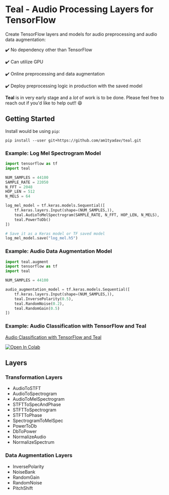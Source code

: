 # Teal - Audio Processing Layers for TensorFlow

Create TensorFlow layers and models for audio preprocessing and audio data augmentation:

:heavy_check_mark: No dependency other than TensorFlow

:heavy_check_mark: Can utilize GPU

:heavy_check_mark: Online preprocessing and data augmentation

:heavy_check_mark: Deploy preprocessing logic in production with the saved model

__Teal__ is in very early stage and a _lot_ of work is to be done. Please feel free to reach out if you'd like to help out!! :smile:

## Getting Started

Install would be using `pip`:

`pip install --user git+https://github.com/am1tyadav/teal.git`

### Example: Log Mel Spectrogram Model

```python
import tensorflow as tf
import teal

NUM_SAMPLES = 44100
SAMPLE_RATE = 22050
N_FFT = 2048
HOP_LEN = 512
N_MELS = 64

log_mel_model = tf.keras.models.Sequential([
    tf.keras.layers.Input(shape=(NUM_SAMPLES,)),
    teal.AudioToMelSpectrogram(SAMPLE_RATE, N_FFT, HOP_LEN, N_MELS),
    teal.PowerToDb()
])

# Save it as a Keras model or TF saved model
log_mel_model.save("log_mel.h5")
```

### Example: Audio Data Augmentation Model

```python
import teal.augment
import tensorflow as tf
import teal

NUM_SAMPLES = 44100

audio_augmentation_model = tf.keras.models.Sequential([
    tf.keras.layers.Input(shape=(NUM_SAMPLES,)),
    teal.InversePolarity(0.5),
    teal.RandomNoise(0.2),
    teal.RandomGain(0.5)
])
```

### Example: Audio Classification with TensorFlow and Teal

[Audio Classification with TensorFlow and Teal](examples/Audio_Classification_with_TensorFlow_and_Teal.ipynb)

[![Open In Colab](https://colab.research.google.com/assets/colab-badge.svg)](https://colab.research.google.com/github.com/am1tyadav/teal/blob/main/examples/Audio_Classification_with_TensorFlow_and_Teal.ipynb)

## Layers

### Transformation Layers

* AudioToSTFT
* AudioToSpectrogram
* AudioToMelSpectrogram
* STFTToSpecAndPhase
* STFTToSpectrogram
* STFTToPhase
* SpectrogramToMelSpec
* PowerToDb
* DbToPower
* NormalizeAudio
* NormalizeSpectrum

### Data Augmentation Layers

* InversePolarity
* NoiseBank
* RandomGain
* RandomNoise
* PitchShift
